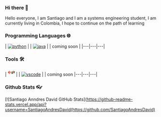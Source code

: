 ### Hi there 👋

<div>
 <p>
Hello everyone, I am Santiago and I am a systems engineering student, I am currently living in Colombia, I hope to continue on the path of learning
  

### Programming Languages 🌐

| [<img src="![image](https://user-images.githubusercontent.com/71909879/122145417-d3093680-ce1a-11eb-95b5-2fd1055413a8.png)" alt="python" width="24">](https://www.python.org) |
| [<img src="![image](https://user-images.githubusercontent.com/71909879/122145417-d3093680-ce1a-11eb-95b5-2fd1055413a8.png)" alt="java" width="24">](https://www.java.com/es/) |
| coming soon | |---|---|---|

  
  
### Tools 🛠️
 | [<img src="https://raw.githubusercontent.com/github/explore/80688e429a7d4ef2fca1e82350fe8e3517d3494d/topics/git/git.png" alt="Git" width="24">](https://git-scm.com/) |
 | [<img src="https://upload.wikimedia.org/wikipedia/commons/thumb/2/2d/Visual_Studio_Code_1.18_icon.svg/1200px-Visual_Studio_Code_1.18_icon.svg.png" alt="vscode" width="24">](https://code.visualstudio.com/) | | coming soon |---|---|---| 

 ### Github Stats 👓

[![Santiago Anndres David GitHub Stats](https://github-readme-stats.vercel.app/api?username=SantiagoAndresDavid(https://github.com/SantiagoAndresDavid)

